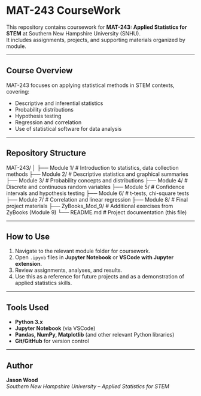 # MAT-243 CourseWork

This repository contains coursework for **MAT-243: Applied Statistics for STEM** at Southern New Hampshire University (SNHU).  
It includes assignments, projects, and supporting materials organized by module.

---

## **Course Overview**
MAT-243 focuses on applying statistical methods in STEM contexts, covering:
- Descriptive and inferential statistics
- Probability distributions
- Hypothesis testing
- Regression and correlation
- Use of statistical software for data analysis

---

## **Repository Structure**
MAT-243/
│
├── Module 1/ # Introduction to statistics, data collection methods
├── Module 2/ # Descriptive statistics and graphical summaries
├── Module 3/ # Probability concepts and distributions
├── Module 4/ # Discrete and continuous random variables
├── Module 5/ # Confidence intervals and hypothesis testing
├── Module 6/ # t-tests, chi-square tests
├── Module 7/ # Correlation and linear regression
├── Module 8/ # Final project materials
├── ZyBooks_Mod_9/ # Additional exercises from ZyBooks (Module 9)
└── README.md # Project documentation (this file)


---

## **How to Use**
1. Navigate to the relevant module folder for coursework.
2. Open `.ipynb` files in **Jupyter Notebook** or **VSCode with Jupyter extension**.
3. Review assignments, analyses, and results.
4. Use this as a reference for future projects and as a demonstration of applied statistics skills.

---

## **Tools Used**
- **Python 3.x**
- **Jupyter Notebook** (via VSCode)
- **Pandas, NumPy, Matplotlib** (and other relevant Python libraries)
- **Git/GitHub** for version control

---

## **Author**
**Jason Wood**  
*Southern New Hampshire University – Applied Statistics for STEM*
